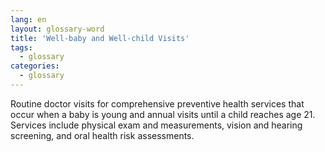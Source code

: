```yaml
---
lang: en
layout: glossary-word
title: 'Well-baby and Well-child Visits'
tags:
  - glossary
categories:
  - glossary
---
```

Routine doctor visits for comprehensive preventive health services that occur when a baby is young and annual visits until a child reaches age 21. Services include physical exam and measurements, vision and hearing screening, and oral health risk assessments.